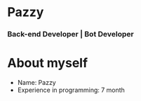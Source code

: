 # Pazzy

### Back-end Developer | Bot Developer
# About myself
- Name: Pazzy
- Experience in programming: 7 month
